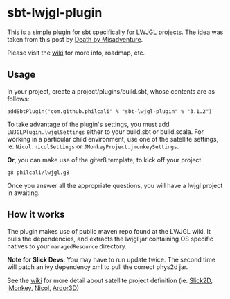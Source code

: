# sbt-lwjgl-plugin

This is a simple plugin for sbt specifically for [LWJGL] projects. The idea was taken from this post by [Death by Misadventure].

Please visit the [wiki] for more info, roadmap, etc.

## Usage

In your project, create a project/plugins/build.sbt, whose contents are as follows:

```
addSbtPlugin("com.github.philcali" % "sbt-lwjgl-plugin" % "3.1.2")
```

To take advantage of the plugin's settings, you must add `LWJGLPlugin.lwjglSettings` either to your build.sbt or build.scala.
For working in a particular child environment, use one of the satellite settings, ie: `Nicol.nicolSettings` or `JMonkeyProject.jmonkeySettings`. 

**Or**, you can make use of the giter8 template, to kick off your project.

    g8 philcali/lwjgl.g8

Once you answer all the appropriate questions, you will have a lwjgl project in awaiting.

## How it works

The plugin makes use of public maven repo found at the LWJGL wiki. It pulls the dependencies, and extracts the 
lwjgl jar containing OS specific natives to your `managedResource` directory.

**Note for Slick Devs**: You may have to run update twice. The second time will patch an ivy dependency xml to pull the correct phys2d jar.

See the [wiki] for more detail about satellite project definition (ie: [Slick2D], [jMonkey], [Nicol], [Ardor3D])

[Ardor3D]: http://ardor3d.com/
[Nicol]: http://scan.github.com/Nicol
[jMonkey]: http://jmonkeyengine.org/
[Slick2D]: http://slick.cokeandcode.com/
[wiki]: https://github.com/philcali/sbt-lwjgl-plugin/wiki/sbt-lwjgl-plugin
[Death by Misadventure]: http://blog.misadventuregames.com/post/248744147/scala-and-lwjgl-with-sbt-updated
[LWJGL]: http://lwjgl.org/
